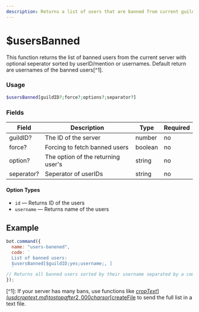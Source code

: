 ```yaml
---
description: Returns a list of users that are banned from current guild.
---
```


# $usersBanned

This function returns the list of banned users from the current server with optional seperator sorted by userID/mention or usernames. Default return are usernames of the banned users\[^1].

### Usage

```php
$usersBanned[guildID?;force?;options?;separator?]
```

### Fields

| Field      | Description                        | Type    | Required |
| ---------- | ---------------------------------- | ------- | -------- |
| guildID?   | The ID of the server               | number  | no       |
| force?     | Forcing to fetch banned users      | boolean | no       |
| option?    | The option of the returning user's | string  | no       |
| seperator? | Seperator of userIDs               | string  | no       |

#### Option Types

* `id` — Returns ID of the users
* `username` — Returns name of the users

## Example

```javascript
bot.command({
  name: "users-banened",
  code: `
  List of banned users:
  $usersBanned[$guildID;yes;username;, ]
  `
// Returns all banned users sorted by their username separated by a comma.
});
```

\[^1]: If your server has many bans, use functions like [$cropText](usdcroptext.md) to stop after 2,000 chars or [$createFile](usdcreatefile.md) to send the full list in a text file.

